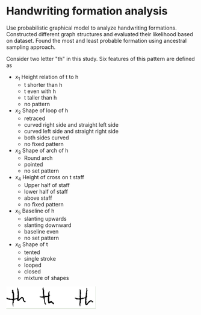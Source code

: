 # Handwriting formation analysis

Use probabilistic graphical model to analyze handwriting formations. Constructed different graph structures and evaluated their likelihood based on dataset. Found the most and least probable formation using ancestral sampling approach.

Consider two letter "th" in this study. Six features of this pattern are defined as 
- $x_{1}$ Height relation of t to h
  - t shorter than h
  - t even with h
  - t taller than h
  - no pattern
- $x_2$ Shape of loop of h
  - retraced
  - curved right side and straight left side
  - curved left side and straight right side
  - both sides curved
  - no fixed pattern
- $x_3$ Shape of arch of h
  - Round arch
  - pointed
  - no set pattern
- $x_4$ Height of cross on t staff
  - Upper half of staff
  - lower half of staff
  - above staff
  - no fixed pattern
- $x_5$ Baseline of h
  - slanting upwards
  - slanting downward
  - baseline even
  - no set pattern
- $x_6$ Shape of t
  - tented
  - single stroke
  - looped
  - closed
  - mixture of shapes

![](figures/th_1.png)
